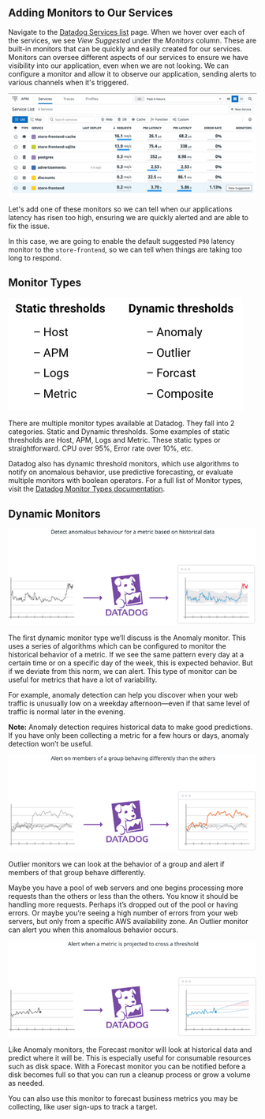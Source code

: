 ## Adding Monitors to Our Services

Navigate to the [Datadog Services list](https://app.datadoghq.com/apm/services) page. When we hover over each of the services, we see *View Suggested* under the *Monitors* column. These are built-in monitors that can be quickly and easily created for our services. Monitors can oversee different aspects of our services to ensure we have visibility into our application, even when we are not looking. We can configure a monitor and allow it to observe our application, sending alerts to various channels when it's triggered.

![Suggested Monitors](./assets/suggest-monitors.png)

Let's add one of these monitors so we can tell when our applications latency has risen too high, ensuring we are quickly alerted and are able to fix the issue.

In this case, we are going to enable the default suggested `P90` latency monitor to the `store-frontend`, so we can tell when things are taking too long to respond.

## Monitor Types

![Monitor Types](./assets/monitor_types.png)

There are multiple monitor types available at Datadog. They fall into 2 categories. Static and Dynamic thresholds. Some examples of static thresholds are Host, APM, Logs and Metric. These static types or straightforward. CPU over 95%, Error rate over 10%, etc.

Datadog also has dynamic threshold monitors, which use algorithms to notify on anomalous behavior, use predictive forecasting, or evaluate multiple monitors with boolean operators. For a full list of Monitor types, visit the [Datadog Monitor Types documentation](https://docs.datadoghq.com/monitors/create/types/).

## Dynamic Monitors

![Anomaly Monitor](./assets/anomaly_monitor.png)

The first dynamic monitor type we’ll discuss is the Anomaly monitor. This uses a series of algorithms which can be configured to monitor the historical behavior of a metric. If we see the same pattern every day at a certain time or on a specific day of the week, this is expected behavior. But if we deviate from this norm, we can alert. This type of monitor can be useful for metrics that have a lot of variability.

For example, anomaly detection can help you discover when your web traffic is unusually low on a weekday afternoon—even if that same level of traffic is normal later in the evening.

**Note:** Anomaly detection requires historical data to make good predictions. If you have only been collecting a metric for a few hours or days, anomaly detection won’t be useful.

![Outlier Monitor](./assets/outlier_monitor.png)

Outlier monitors we can look at the behavior of a group and alert if members of that group behave differently. 

Maybe you have a pool of web servers and one begins processing more requests than the others or less than the others. You know it should be handling more requests. Perhaps it’s dropped out of the pool or having errors. Or maybe you’re seeing a high number of errors from your web servers, but only from a specific AWS availability zone. An Outlier monitor can alert you when this anomalous behavior occurs.

![Forecast Monitor](./assets/forecast_monitor.png)

Like Anomaly monitors, the Forecast monitor will look at historical data and predict where it will be. This is especially useful for consumable resources such as disk space. With a Forecast monitor you can be notified before a disk becomes full so that you can run a cleanup process or grow a volume as needed.

You can also use this monitor to forecast business metrics you may be collecting, like user sign-ups to track a target.
